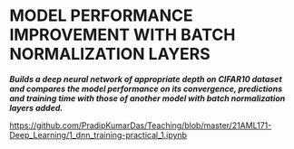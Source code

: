# MODEL PERFORMANCE IMPROVEMENT WITH BATCH NORMALIZATION LAYERS

_**Builds a deep neural network of appropriate depth on CIFAR10 dataset and compares the model performance on its convergence, predictions and training time with those of another model with batch normalization layers added.**_

https://github.com/PradipKumarDas/Teaching/blob/master/21AML171-Deep_Learning/1_dnn_training-practical_1.ipynb

